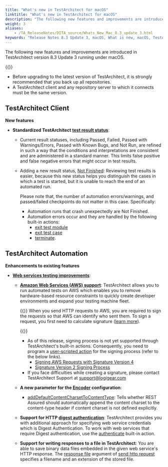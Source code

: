 ```yaml
--- 
title: "What's new in TestArchitect for macOS"
linktitle: "What's new in TestArchitect for macOS"
description: "The following new features and improvements are introduced in TestArchitect version 8.3 Update 3 running under macOS."
weight: 3
aliases: 
    - /TA_ReleaseNotes/DITA_source/Whats_New_Mac_8.3_update_3.html
keywords: "Release Notes 8.3 Update 3, macOS, What is new, macOS, TestArchitect 8.3 Update 3, TestArchitect 8.3 Update 3, what is new, macOS"
---
```


The following new features and improvements are introduced in TestArchitect version 8.3 Update 3 running under macOS.

{{<remember>}}

-   Before upgrading to the latest version of TestArchitect, it is strongly recommended that you back up all repositories.
-   A TestArchitect client and any repository server to which it connects must be the same version.

## TestArchitect Client

**New features**

-   **Standardized TestArchitect [test result status](/TA_Help/Topics/ug_test_results_status.html)**:
    -   Current result statuses, including Passed, Failed, Passed with Warnings/Errors, Passed with Known Bugs, and Not Run, are refined in such a way that the conditions and interpretations are consistent and are administered in a standard manner. This limits false positive and false negative errors that might occur in test results.
    -   Adding a new result status, [Not Finished](/TA_Help/Topics/ug_test_results_status.html): Reviewing test results is easier, because this new status helps you distinguish the cases in which a test is started, but it is unable to reach the end of an automated run.

        Please note that, the number of automation errors/warnings, and passed/failed checkpoints do not matter in this case. Specifically:

        -   Automation runs that crash unexpectedly are Not Finished.
        -   Automation errors occur and they are handled by the following built-in actions:
            -   [exit test module](/TA_Automation/Topics/bia_exit_test_module.html)
            -   [exit test case](/TA_Automation/Topics/bia_exit_test_case.html)
            -   [terminate](/TA_Automation/Topics/bia_terminate.html).

## TestArchitect Automation

**Enhancements to existing features**

-   **[Web services testing improvements](/TA_Automation/Topics/aut_testing_web_service.html)**:
    -   [**Amazon Web Services \(AWS\) support**](https://aws.amazon.com/): TestArchitect allows you to run automated tests on AWS which enables you to remove hardware-based resource constraints to quickly create developer environments and expand your testing machine fleet.

        {{<remember>}} When you send HTTP requests to AWS, you are required to sign the requests so that AWS can identify who sent them. To sign a request, you first need to calculate signature \([learn more](http://docs.aws.amazon.com/general/latest/gr/signing_aws_api_requests.html)\).

        {{<note>}}

        -   As of this release, signing process is not yet supported through TestArchitect's built-in actions. Consequently, you need to program a [user-scripted action](/TA_Tutorials/Topics/Tutorial_Scripting_actions_in_other_languages.html) for the signing process \(refer to the below links\).
            -   [Signing AWS Requests with Signature Version 4](http://docs.aws.amazon.com/general/latest/gr/sigv4_signing.html)
            -   [Signature Version 2 Signing Process](http://docs.aws.amazon.com/general/latest/gr/signature-version-2.html)
        -   If you face difficulties while creating a signature, please contact TestArchitect Support at [support@logigear.com](mailto:support@logigear.com)
    -   **A new parameter for the [Encoder](/TA_Automation/Topics/bia_configure_web_service_settings.html#li_Encoder) configuration**:
        -   [addDefaultContentCharsetToContentType](/TA_Automation/Topics/bia_configure_web_service_settings.html#row_addDefaultContentCharsetToContentType): Tells whether REST Assured should automatically append the content charset to the content-type header if content charset is not defined explicitly.
    -   **Support for HTTP [digest authentication](https://tools.ietf.org/html/rfc2617#section-3)**: TestArchitect provides you with additional approach for specifying web service credentials which is Digest Authentication. To work with web services that require Digest authentication, use the [authenticate](/TA_Automation/Topics/bia_authenticate.html) built-in action.
    -   **Support for writing responses to a file in TestArchitect**: You are able to save binary data files embedded in the given web service's HTTP response. The [response file](/TA_Automation/Topics/bia_send_http_request.html#li_response.file) argument of [send http request](/TA_Automation/Topics/bia_send_http_request.html) specifies a filename and an extension of the stored file.


